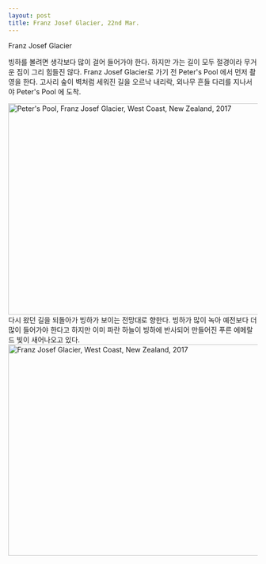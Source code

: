```yaml
---
layout: post
title: Franz Josef Glacier, 22nd Mar.
---
```


Franz Josef Glacier

빙하를 볼려면 생각보다 많이 걸어 들어가야 한다. 하지만 가는 길이 모두 절경이라 무거운 짐이 그리 힘들진 않다. Franz Josef Glacier로 가기 전  Peter's Pool 에서 먼저 촬영을 한다. 고사리 숲이 벽처럼 세워진 길을 오르낙 내리락, 외나무 흔들 다리를 지나서야 Peter's Pool 에 도착. 
<div class="post">
<a data-flickr-embed="true"  href="https://www.flickr.com/photos/paulseo/35530877646/in/photostream/" title="Peter&#x27;s Pool, Franz Josef Glacier, West Coast, New Zealand, 2017"><img src="https://farm5.staticflickr.com/4256/35530877646_fce3c51af5_z.jpg" width="640" height="427" alt="Peter's Pool, Franz Josef Glacier, West Coast, New Zealand, 2017"></a><script async src="//embedr.flickr.com/assets/client-code.js" charset="utf-8"></script>
</div>
다시 왔던 길을 되돌아가 빙하가 보이는 전망대로 향한다. 빙하가 많이 녹아 예전보다 더 많이 들어가야 한다고 하지만 이미 파란 하늘이 빙하에 반사되어 만들어진 푸른 에메랄드 빛이 새어나오고 있다.
<div class="post">
<a data-flickr-embed="true"  href="https://www.flickr.com/photos/paulseo/34271130593/in/photostream/" title="Franz Josef Glacier, West Coast, New Zealand, 2017"><img src="https://farm5.staticflickr.com/4229/34271130593_9cc09b9916_z.jpg" width="640" height="427" alt="Franz Josef Glacier, West Coast, New Zealand, 2017"></a><script async src="//embedr.flickr.com/assets/client-code.js" charset="utf-8"></script>
</div>